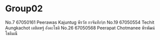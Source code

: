 # Group02
No.7 67050161 Peerawas Kajuntug พีรวัส กาจันทึก\n
No.19 67050554 Techit Aungkachot เตชิตษฐ์ อังคะโชติ
No.26 67050568 Peerapat Chotmanee พีรพัฒน์ โชติมณี
